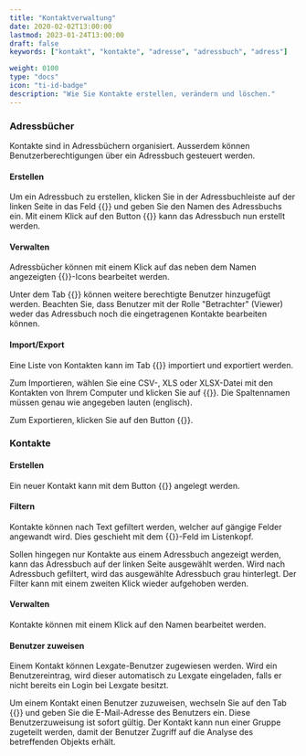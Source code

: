 ```yaml
---
title: "Kontaktverwaltung"
date: 2020-02-02T13:00:00
lastmod: 2023-01-24T13:00:00
draft: false
keywords: ["kontakt", "kontakte", "adresse", "adressbuch", "adress"]

weight: 0100
type: "docs"
icon: "ti-id-badge"
description: "Wie Sie Kontakte erstellen, verändern und löschen."
---
```


### Adressbücher
Kontakte sind in Adressbüchern organisiert. Ausserdem können Benutzerberechtigungen über ein Adressbuch gesteuert werden.

#### Erstellen
Um ein Adressbuch zu erstellen, klicken Sie in der Adressbuchleiste auf der linken Seite in das Feld {{<lga-lbl text="Text eingeben um hinzuzufügen">}} und geben Sie den Namen des Adressbuchs ein. Mit einem Klick auf den Button {{<lga-btn type="negative" icon="add">}} kann das Adressbuch nun erstellt werden.

#### Verwalten
Adressbücher können mit einem Klick auf das neben dem Namen angezeigten {{<lga-btn type="negative" icon="edit">}}-Icons bearbeitet werden.

Unter dem Tab {{<lga-tab text="Benutzer">}} können weitere berechtigte Benutzer hinzugefügt werden. Beachten Sie, dass Benutzer mit der Rolle "Betrachter" (Viewer) weder das Adressbuch noch die eingetragenen Kontakte bearbeiten können.

#### Import/Export
Eine Liste von Kontakten kann im Tab {{<lga-tab text="Import/Export">}} importiert und exportiert werden.

Zum Importieren, wählen Sie eine CSV-, XLS oder XLSX-Datei mit den Kontakten von Ihrem Computer und klicken Sie auf {{<lga-btn text="Importieren">}}. Die Spaltennamen müssen genau wie angegeben lauten (englisch).

Zum Exportieren, klicken Sie auf den Button {{<lga-btn text="Exportieren">}}.

### Kontakte

#### Erstellen
Ein neuer Kontakt kann mit dem Button {{<lga-btn type="negative" icon="add" text="Erstellen">}} angelegt werden.

#### Filtern
Kontakte können nach Text gefiltert werden, welcher auf gängige Felder angewandt wird. Dies geschieht mit dem {{<lga-lbl text="Suche">}}-Feld im Listenkopf.

Sollen hingegen nur Kontakte aus einem Adressbuch angezeigt werden, kann das Adressbuch auf der linken Seite ausgewählt werden. Wird nach Adressbuch gefiltert, wird das ausgewählte Adressbuch grau hinterlegt. Der Filter kann mit einem zweiten Klick wieder aufgehoben werden.

#### Verwalten
Kontakte können mit einem Klick auf den Namen bearbeitet werden.

#### Benutzer zuweisen
Einem Kontakt können Lexgate-Benutzer zugewiesen werden. Wird ein Benutzereintrag, wird dieser automatisch zu Lexgate eingeladen, falls er nicht bereits ein Login bei Lexgate besitzt.

Um einem Kontakt einen Benutzer zuzuweisen, wechseln Sie auf den Tab {{<lga-tab text="Zugewiesene Benutzer">}} und geben Sie die E-Mail-Adresse des Benutzers ein. Diese Benutzerzuweisung ist sofort gültig. Der Kontakt kann nun einer Gruppe zugeteilt werden, damit der Benutzer Zugriff auf die Analyse des betreffenden Objekts erhält.
